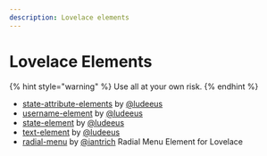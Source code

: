 ```yaml
---
description: Lovelace elements
---
```


# Lovelace Elements

{% hint style="warning" %}
Use all at your own risk.
{% endhint %}

* [state-attribute-elements](https://github.com/custom-cards/state-attribute-element) by [@ludeeus](https://github.com/ludeeus)
* [username-element](https://github.com/custom-cards/username-element) by [@ludeeus](https://github.com/ludeeus)
* [state-element](https://github.com/custom-cards/state-element) by [@ludeeus](https://github.com/ludeeus)
* [text-element](https://github.com/custom-cards/text-element) by [@ludeeus](https://github.com/ludeeus)
* [radial-menu](https://github.com/custom-cards/radial-menu) by [@iantrich](https://github.com/iantrich) Radial Menu Element for Lovelace
